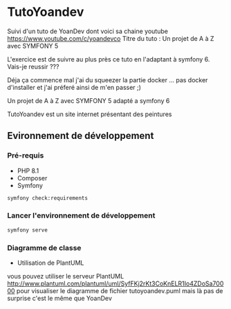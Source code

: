 # TutoYoandev

Suivi d'un tuto de YoanDev dont voici sa chaine youtube https://www.youtube.com/c/yoandevco
Titre du tuto : Un projet de A à Z avec SYMFONY 5

L'exercice est de suivre au plus près ce tuto en l'adaptant à symfony 6.
Vais-je reussir ???

Déja ça commence mal j'ai du squeezer la partie docker ... pas docker d'installer et j'ai préferé ainsi de m'en passer ;)



Un projet de A à Z avec SYMFONY 5 adapté a symfony 6

TutoYoandev est un site internet présentant des peintures

## Evironnement de développement

### Pré-requis

* PHP 8.1
* Composer
* Symfony 


```bash
symfony check:requirements
```

### Lancer l'environnement de développement

```bash
symfony serve
```


### Diagramme de classe

* Utilisation de PlantUML

vous pouvez utiliser le serveur PlantUML http://www.plantuml.com/plantuml/uml/SyfFKj2rKt3CoKnELR1Io4ZDoSa70000
pour visualiser le diagramme de fichier tutoyoandev.puml
mais là pas de surprise c'est le même que YoanDev

